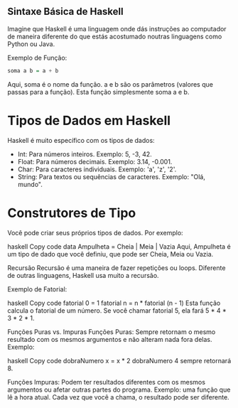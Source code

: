 ## Sintaxe Básica de Haskell
Imagine que Haskell é uma linguagem onde dás instruções ao computador de maneira diferente do que estás acostumado noutras linguagens como Python ou Java.

Exemplo de Função:

```haskell
soma a b = a + b
```
Aqui, soma é o nome da função. a e b são os parâmetros (valores que passas para a função). Esta função simplesmente soma a e b.

# Tipos de Dados em Haskell
Haskell é muito específico com os tipos de dados:

- Int: Para números inteiros. Exemplo: 5, -3, 42.
- Float: Para números decimais. Exemplo: 3.14, -0.001.
- Char: Para caracteres individuais. Exemplo: 'a', 'z', '2'.
- String: Para textos ou sequências de caracteres. Exemplo: "Olá, mundo".
  
# Construtores de Tipo

Você pode criar seus próprios tipos de dados. Por exemplo:

haskell
Copy code
data Ampulheta = Cheia | Meia | Vazia
Aqui, Ampulheta é um tipo de dado que você definiu, que pode ser Cheia, Meia ou Vazia.

Recursão
Recursão é uma maneira de fazer repetições ou loops. Diferente de outras linguagens, Haskell usa muito a recursão.

Exemplo de Fatorial:

haskell
Copy code
fatorial 0 = 1
fatorial n = n * fatorial (n - 1)
Esta função calcula o fatorial de um número. Se você chamar fatorial 5, ela fará 5 * 4 * 3 * 2 * 1.

Funções Puras vs. Impuras
Funções Puras: Sempre retornam o mesmo resultado com os mesmos argumentos e não alteram nada fora delas. Exemplo:

haskell
Copy code
dobraNumero x = x * 2
dobraNumero 4 sempre retornará 8.

Funções Impuras: Podem ter resultados diferentes com os mesmos argumentos ou afetar outras partes do programa. Exemplo: uma função que lê a hora atual. Cada vez que você a chama, o resultado pode ser diferente.
